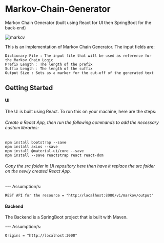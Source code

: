 # Markov-Chain-Generator
Markov Chain Generator (built using React for UI then SpringBoot for the back-end)

![markov](https://user-images.githubusercontent.com/39042426/55288101-71f21580-53fe-11e9-8c51-43fed8ebdb7e.png)

This is an implementation of Markov Chain Generator. 
The input fields are: 

    Dictionary File : The input file that will be used as reference for the Markov Chain Logic
    Prefix Length : The length of the prefix 
    Suffix Length : The length of the suffix 
    Output Size : Sets as a marker for the cut-off of the generated text



## Getting Started

#### UI
The UI is built using React. 
To run this on your machine, here are the steps: 
  ###### Create a React App, then run the following commands to add the necessary custom libraries:

    npm install bootstrap --save
    npm install axios --save
    npm install @material-ui/core --save
    npm install --save reactstrap react react-dom
    
  ###### Copy the src folder in UI repository here then have it replace the src folder on the newly created React App.
   
    
    
--- Assumption/s: 

    REST API for the resource = "http://localhost:8080/v1/markov/output"    




#### Backend
The Backend is a SpringBoot project that is built with Maven. 


--- Assumption/s: 

    Origins = "http://localhost:3000"
    
    

